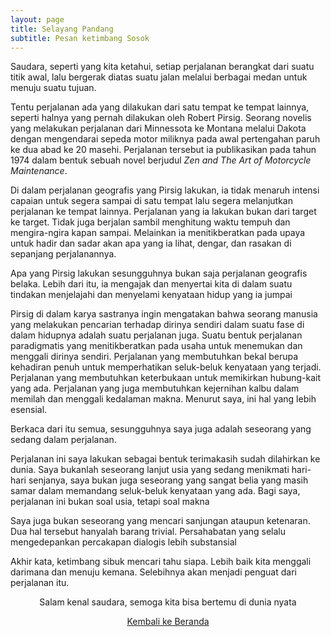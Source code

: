 ```yaml
---
layout: page
title: Selayang Pandang
subtitle: Pesan ketimbang Sosok
---
```


Saudara, seperti yang kita ketahui, setiap perjalanan berangkat dari suatu titik awal,
lalu bergerak diatas suatu jalan melalui berbagai medan untuk menuju suatu tujuan.

Tentu perjalanan ada yang dilakukan dari satu tempat ke tempat lainnya, 
seperti halnya yang pernah dilakukan oleh Robert Pirsig.
Seorang novelis yang melakukan perjalanan dari Minnessota ke Montana melalui Dakota
dengan mengendarai sepeda motor miliknya pada awal pertengahan paruh ke dua abad ke 20 masehi.
Perjalanan tersebut ia publikasikan pada tahun 1974 dalam bentuk sebuah novel 
berjudul <i>Zen and The Art of Motorcycle Maintenance</i>.

Di dalam perjalanan geografis yang Pirsig lakukan,
ia tidak menaruh intensi capaian untuk segera sampai di satu tempat 
lalu segera melanjutkan perjalanan ke tempat lainnya.
Perjalanan yang ia lakukan bukan dari target ke target.
Tidak juga berjalan sambil menghitung waktu tempuh dan mengira-ngira kapan sampai.
Melainkan ia menitikberatkan pada upaya untuk hadir dan sadar
akan apa yang ia lihat, dengar, dan rasakan di sepanjang perjalanannya.

Apa yang Pirsig lakukan sesungguhnya bukan saja perjalanan geografis belaka.
Lebih dari itu, ia mengajak dan menyertai kita di dalam suatu tindakan
menjelajahi dan menyelami kenyataan hidup yang ia jumpai   

Pirsig di dalam karya sastranya ingin mengatakan bahwa seorang manusia
yang melakukan pencarian terhadap dirinya sendiri
dalam suatu fase di dalam hidupnya adalah suatu perjalanan juga.
Suatu bentuk perjalanan paradigmatis yang menitikberatkan pada usaha untuk menemukan
dan menggali dirinya sendiri. Perjalanan yang membutuhkan bekal
berupa kehadiran penuh untuk memperhatikan seluk-beluk kenyataan yang terjadi.
Perjalanan yang membutuhkan keterbukaan untuk memikirkan hubung-kait yang ada.
Perjalanan yang juga membutuhkan kejernihan kalbu dalam memilah dan menggali kedalaman makna.
Menurut saya, ini hal yang lebih esensial.

Berkaca dari itu semua, sesungguhnya saya juga adalah seseorang yang sedang dalam perjalanan. 

Perjalanan ini saya lakukan sebagai bentuk terimakasih sudah dilahirkan ke dunia.
Saya bukanlah seseorang lanjut usia yang sedang menikmati hari-hari senjanya, 
saya bukan juga seseorang yang sangat belia
yang masih samar dalam memandang seluk-beluk kenyataan yang ada.
Bagi saya, perjalanan ini bukan soal usia, tetapi soal makna 

Saya juga bukan seseorang yang mencari sanjungan ataupun ketenaran.
Dua hal tersebut hanyalah barang trivial. 
Persahabatan yang selalu mengedepankan percakapan dialogis lebih substansial

Akhir kata, ketimbang sibuk mencari tahu siapa.
Lebih baik kita menggali darimana dan menuju kemana.
Selebihnya akan menjadi penguat dari perjalanan itu.

<p style="text-align:center;">Salam kenal saudara, semoga kita bisa bertemu di dunia nyata</p>

<p style="text-align:center;">
  <a href="https://laminseima.github.io/beranda/">Kembali ke Beranda</a>
</p>
